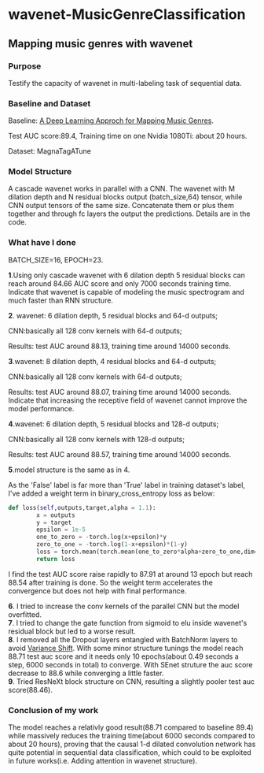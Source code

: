# wavenet-MusicGenreClassification
## Mapping music genres with wavenet
### Purpose
Testify the capacity of wavenet in multi-labeling task of sequential data.
### Baseline and Dataset
Baseline: [A Deep Learning Approch for Mapping Music Genres](https://ieeexplore.ieee.org/document/7994970/). 

Test AUC score:89.4, Training time on one Nvidia 1080Ti: about 20 hours.

Dataset: MagnaTagATune

### Model Structure
A cascade wavenet works in parallel with a CNN. The wavenet with M dilation depth and N residual blocks output (batch_size,64) tensor, while CNN output tensors of the same size. Concatenate them or plus them together and through fc layers the output the predictions.
Details are in the code.

### What have I done
BATCH_SIZE=16, EPOCH=23.<br>

**1**.Using only cascade wavenet with 6 dilation depth 5 residual blocks can reach around 84.66 AUC score and only 7000 seconds training time. Indicate that wavenet is capable of modeling the music spectrogram and much faster than RNN structure.

**2**. wavenet: 6 dilation depth, 5 residual blocks and 64-d outputs;

CNN:basically all 128 conv kernels with 64-d outputs;

Results: test AUC around 88.13, training time around 14000 seconds.


**3**.wavenet: 8 dilation depth, 4 residual blocks and 64-d outputs;

CNN:basically all 128 conv kernels with 64-d outputs;

Results: test AUC around 88.07, training time around 14000 seconds. Indicate that increasing the receptive field of wavenet cannot improve the model performance.

**4**.wavenet: 6 dilation depth, 5 residual blocks and 128-d outputs;

CNN:basically all 128 conv kernels with 128-d outputs;

Results: test AUC around 88.57, training time around 14000 seconds.

**5**.model structure is the same as in 4.

As the 'False' label is far more than 'True' label in training dataset's label, I've added a weight term in binary_cross_entropy loss as below:<br>
```python
def loss(self,outputs,target,alpha = 1.1):
		x = outputs
		y = target
		epsilon = 1e-5
		one_to_zero = -torch.log(x+epsilon)*y
		zero_to_one = -torch.log(1-x+epsilon)*(1-y)
		loss = torch.mean(torch.mean(one_to_zero*alpha+zero_to_one,dim=1))
		return loss
```
I find the test AUC score raise rapidly to 87.91 at around 13 epoch but reach 88.54 after training is done. So the weight term accelerates the convergence but does not help with final performance.

**6**. I tried to increase the conv kernels of the parallel CNN but the model overfitted.<br>
**7**. I tried to change the gate function from sigmoid to elu inside wavenet's residual block but led to a worse result.<br>
**8**. I removed all the Dropout layers entangled with BatchNorm layers to avoid [Variance Shift](https://arxiv.org/abs/1801.05134). With some minor structure tunings the model reach 88.71 test auc score and it needs only 10 epochs(about 0.49 seconds a step, 6000 seconds in total) to converge. With SEnet struture the auc score decrease to 88.6 while converging a little faster.<br>
**9**. Tried ResNeXt block structure on CNN, resulting a slightly pooler test auc score(88.46).

### Conclusion of my work
The model reaches a relativly good result(88.71 compared to baseline 89.4) while massively reduces the training time(about 6000 seconds compared to about 20 hours), proving that the causal 1-d dilated convolution network has quite potential in sequential data classification, which could to be exploited in future works(i.e. Adding attention in wavenet structure).

